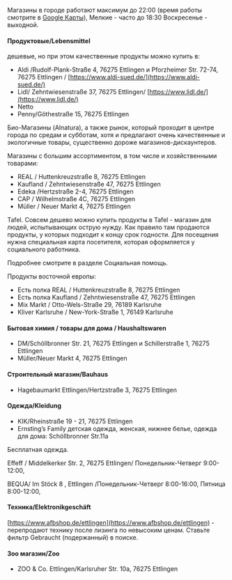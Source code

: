 
Магазины в городе работают максимум до 22:00 (время работы смотрите в [Google Карты](https://www.google.de/maps)), Мелкие - часто до 18:30 Воскресенье - выходной.

#### Продуктовые/Lebensmittel

дешевые, но при этом качественные продукты можно купить в:

-   Aldi /Rudolf-Plank-Straße 4, 76275 Ettlingen и Pforzheimer Str. 72-74, 76275 Ettlingen / [](https://www.aldi-sued.de/)[https://www.aldi-sued.de/](https://www.aldi-sued.de/)
-   Lidl/ Zehntwiesenstraße 37, 76275 Ettlingen/ [](https://www.lidl.de/)[https://www.lidl.de/](https://www.lidl.de/)
-   Netto
-   Penny/Göthestraße 15, 76275 Ettlingen

Био-Магазины (Alnatura), а также рынок, который проходит в центре города по средам и субботам, хотя и предлагают очень качественные и экологичные товары, существенно дороже магазинов-дискаунтеров.

Магазины с большим ассортиментом, в том числе и хозяйственными товарами:

-   REAL / Huttenkreuzstraße 8, 76275 Ettlingen
-   Kaufland / Zehntwiesenstraße 47, 76275 Ettlingen
-   Edeka /Hertzstraße 2-4, 76275 Ettlingen
-   CAP / Wilhelmstraße 4C, 76275 Ettlingen
-   Müller / Neuer Markt 4, 76275 Ettlingen

Tafel. Совсем дешево можно купить продукты в Tafel - магазин для людей, испытывающих острую нужду. Как правило там продаются продукты, у которых подходит к концу срок годности. Для посещения нужна специальная карта посетителя, которая оформляется у социального работника.

Подробнее смотрите в разделе Социальная помощь.

Продукты восточной европы:

-   Есть полка REAL / Huttenkreuzstraße 8, 76275 Ettlingen
-   Есть полка Kaufland / Zehntwiesenstraße 47, 76275 Ettlingen
-   Mix Markt / Otto-Wels-Straße 29, 76189 Karlsruhe
-   Kliver Karlsruhe / New-York-Straße 1, 76149 Karlsruhe

#### Бытовая химия / товары для дома / Haushaltswaren

-   DM/Schöllbronner Str. 21, 76275 Ettlingen и Schillerstraße 1, 76275 Ettlingen
-   Müller/Neuer Markt 4, 76275 Ettlingen

#### Строительный магазин/Bauhaus

-   Hagebaumarkt Ettlingen/Hertzstraße 3, 76275 Ettlingen

#### Одежда/Kleidung

-   KIK/Rheinstraße 19 - 21, 76275 Ettlingen
-   Ernsting’s Family детская одежда, женская, нижнее белье, одежда для дома: Schöllbronner Str.11a

Бесплатная одежда.

Effeff / Middelkerker Str. 2, 76275 Ettlingen/ Понедельник-Четверг 9:00-12:00,

BEQUA/ Im Stöck 8 , Ettlingen /Понедельник-Четверг 8:00-16:00, Пятница 8:00-12:00,

#### Техника/Elektronikgeschäft

[](https://www.afbshop.de/ettlingen)[https://www.afbshop.de/ettlingen](https://www.afbshop.de/ettlingen) - перепродают технику после лизинга по невысоким ценам. Ставьте фильтр Gebraucht (подержанный) в поиске.

#### Зоо магазин/Zoo

-   ZOO & Co. Ettlingen/Karlsruher Str. 10a, 76275 Ettlingen